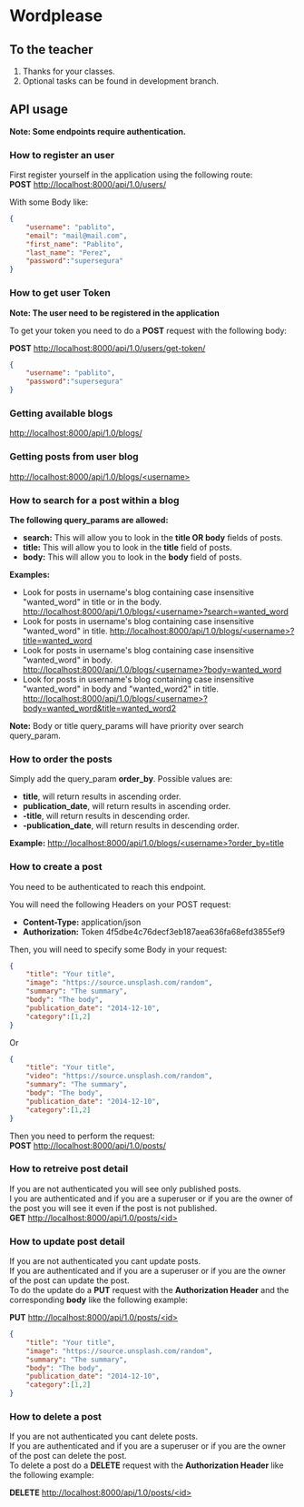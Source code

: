# Wordplease

## To the teacher

1. Thanks for your classes.
2. Optional tasks can be found in development branch.

## API usage

**Note: Some endpoints require authentication.**

### How to register an user

First register yourself in the application using the following route:
<br/>
**POST** [http://localhost:8000/api/1.0/users/](http://localhost:8000/api/1.0/users/)

With some Body like:
```json
{
    "username": "pablito",
    "email": "mail@mail.com",
    "first_name": "Pablito",
    "last_name": "Perez",
    "password":"supersegura"
}
```

### How to get user Token

**Note: The user need to be registered in the application**

To get your token you need to do a **POST** request with the following body:

**POST** [http://localhost:8000/api/1.0/users/get-token/](http://localhost:8000/api/1.0/users/get-token/ "Get user Token")
```json
{
    "username": "pablito",
    "password":"supersegura"
}
```

### Getting available blogs

[http://localhost:8000/api/1.0/blogs/](http://localhost:8000/api/1.0/blogs/ "All Blogs")

### Getting posts from user blog

[http://localhost:8000/api/1.0/blogs/\<username\>](http://localhost:8000/api/1.0/blogs/luis "User Blog")

### How to search for a post within a blog

**The following query_params are allowed:**
* **search:** This will allow you to look in the **title OR body** fields of posts.
* **title:** This will allow you to look in the **title** field of posts.
* **body:** This will allow you to look in the **body** field of posts.

**Examples:**
* Look for posts in username's blog containing case insensitive "wanted_word" in title or in the body.
 [http://localhost:8000/api/1.0/blogs/\<username\>?search=wanted_word](http://localhost:8000/api/1.0/blogs/luis?search=wanted_word "User's Blog posts with the word wanted_word in the body or the title")
* Look for posts in username's blog containing case insensitive "wanted_word" in title.
 [http://localhost:8000/api/1.0/blogs/\<username\>?title=wanted_word](http://localhost:8000/api/1.0/blogs/luis?title=wanted_word "User's Blog posts with the word wanted_word in the title")
* Look for posts in username's blog containing case insensitive "wanted_word" in body.
 [http://localhost:8000/api/1.0/blogs/\<username\>?body=wanted_word](http://localhost:8000/api/1.0/blogs/luis?body=wanted_word "User's Blog posts with the word wanted_word in the body")
* Look for posts in username's blog containing case insensitive "wanted_word" in body and "wanted_word2" in title.
 [http://localhost:8000/api/1.0/blogs/\<username\>?body=wanted_word&title=wanted_word2](http://localhost:8000/api/1.0/blogs/luis?body=wanted_word&title=wanted_word2 "User's Blog posts with the word wanted_word in the body and wanted_word2 in title")

**Note:** Body or title query_params will have priority over search query_param.

### How to order the posts

Simply add the query_param **order_by**. Possible values are:

* **title**, will return results in ascending order.
* **publication_date**, will return results in ascending order.
* **-title**, will return results in descending order.
* **-publication_date**, will return results in descending order.

**Example:**
[http://localhost:8000/api/1.0/blogs/\<username\>?order_by=title](http://localhost:8000/api/1.0/blogs/luis?order_by=title "User's Blog posts sorted by title in ascending order")


### How to create a post

You need to be authenticated to reach this endpoint.

You will need the following Headers on your POST request:
* **Content-Type:** application/json
* **Authorization:** Token 4f5dbe4c76decf3eb187aea636fa68efd3855ef9

Then, you will need to specify some Body in your request:

```json
{
    "title": "Your title",
    "image": "https://source.unsplash.com/random",
    "summary": "The summary",
    "body": "The body",
    "publication_date": "2014-12-10",
    "category":[1,2]
}
```

Or

```json
{
    "title": "Your title",
    "video": "https://source.unsplash.com/random",
    "summary": "The summary",
    "body": "The body",
    "publication_date": "2014-12-10",
    "category":[1,2]
}
```

Then you need to perform the request:
<br/>
**POST** [http://localhost:8000/api/1.0/posts/](http://localhost:8000/api/1.0/posts/)


### How to retreive post detail
If you are not authenticated you will see only published posts.
<br/>
I you are authenticated and if you are a superuser or if you are the owner of the post you will see it even if the post is not published.
<br/>
**GET** [http://localhost:8000/api/1.0/posts/\<id\>](http://localhost:8000/api/1.0/posts/\<id\>)

### How to update post detail
If you are not authenticated you cant update posts.
<br/>
If you are authenticated and if you are a superuser or if you are the owner of the post can update the post.
<br/>
To do the update do a **PUT** request with the **Authorization Header** and the corresponding **body** like the following example:

**PUT** [http://localhost:8000/api/1.0/posts/\<id\>](http://localhost:8000/api/1.0/posts/\<id\>)

```json
{
    "title": "Your title",
    "image": "https://source.unsplash.com/random",
    "summary": "The summary",
    "body": "The body",
    "publication_date": "2014-12-10",
    "category":[1,2]
}
```

### How to delete a post
If you are not authenticated you cant delete posts.
<br/>
If you are authenticated and if you are a superuser or if you are the owner of the post can delete the post.
<br/>
To delete a post do a **DELETE** request with the **Authorization Header** like the following example:

**DELETE** [http://localhost:8000/api/1.0/posts/\<id\>](http://localhost:8000/api/1.0/posts/\<id\>)